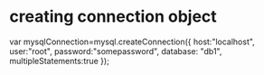 # creating connection object

var mysqlConnection=mysql.createConnection({
    host:"localhost",
    user:"root",
    password:"somepassword",
    database: "db1",
    multipleStatements:true
});
